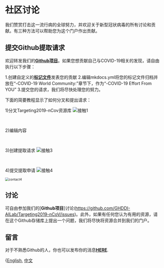 # 社区讨论


我们赞赏打击这一流行病的全球努力，并欢迎关于新型冠状病毒的所有讨论和贡献。有三种方法可以帮助您为这个门户作出贡献。




## 提交Github提取请求


欢迎转发我们的[**Github项目**](https://github.com/GHDDI-AILab/Targeting2019-nCoV/)。如果您想贡献自己与COVID-19相关的发现，请自由执行以下步骤：


1.创建自定义的[**标记文件**](https://guides.github.com/features/mastering-markdown/)发表您的贡献
2.编辑mkdocs.yml将您的标记文件归档并放在“-COVID-19 World Community:”章节下，作为“-COVID-19 Effort From YOU”
3.提交您的请求，我们将尽快处理您的努力。


下面的简要教程显示了如何分叉和提出请求：


1)分叉Targeting2019-nCov资源库
![接触1](http://ghddiai.oss-cn-zhangjiakou.aliyuncs.com/file/contact1.png)


<br>


2)编辑内容


<br>


3)创建提取请求
![接触3](http://ghddiai.oss-cn-zhangjiakou.aliyuncs.com/file/contact2.png)


<br>


4)提交提取申请
![接触4](http://ghddiai.oss-cn-zhangjiakou.aliyuncs.com/file/contact3.png)


<img src="http://ghddiai.oss-cn-zhangjiakou.aliyuncs.com/file/contact4.png" alt="contact4" style="zoom:73%;" />


<br>






## 讨论


可自由参加我们的[**Github项目**]讨论(https://github.com/GHDDI-AILab/Targeting2019-nCoV/issues)。此外，如果有任何您认为有用的资源，请在这个Github存储库上提出一个问题，我们将尽快将资源合并到我们的门户。


## 留言


对于不熟悉Github的人，你也可以发布你的消息[**HERE**](http://ghddionlineform.mikecrm.com/A2r95sT).


<script charset="UTF-8" defer>(function(h){function n(a){return null===a?null:a.scrollHeight>a.clientHeight?a:n(a.parentNode)}function t(b){if(b.data){var f=JSON.parse(b.data);!f.height||p||q||(d.style.height=+f.height+"px");if(f.getter){b={};var f=[].concat(f.getter),k,h=f.length,m,c,g,e;for(k=0;k<h;k++){m=k;c=f[k]||{};c.n&&(m=c.n);g=null;try{switch(c.t){case "window":e=window;break;case "scrollParent":e=n(a)||window;break;default:e=a}if(c.e)if("rect"===c.v){g={};var l=e.getBoundingClientRect();g={top:l.top,left:l.left,width:l.width,height:l.height}}else g=e[c.v].apply(e,[].concat(c.e))||!0;else c.s?(e[c.v]=c.s,g=!0):g=e[c.v]||!1}catch(u){}b[m]=g}b.innerState=!p&&!q;a.contentWindow.postMessage(JSON.stringify({queryRes:b}),"*")}}}for(var r=h.document,b=r.documentElement;b.childNodes.length&&1==b.lastChild.nodeType;)b=b.lastChild;var d=b.parentNode,a=r.createElement("iframe");d.style.overflowY="auto";d.style.overflowX="hidden";var p=d.style.height&&"auto"!==d.style.height,q="absolute"===d.style.position||window.getComputedStyle&&"absolute"===window.getComputedStyle(d,null).getPropertyValue("position")||d.currentStyle&&"absolute"===d.currentStyle.position;h.addEventListener&&h.addEventListener("message",t,!1);a.src="http://ghddionlineform.mikecrm.com/A2r95sT";a.id="mkinA2r95sT";a.onload=function(){a.contentWindow.postMessage(JSON.stringify({cif:1}),"*")};a.frameBorder=0;a.scrolling="no";a.style.display="block";a.style.minWidth="100%";a.style.width="100px";a.style.height="100%";a.style.border="none";a.style.overflow="auto";d.insertBefore(a,b)})(window);</script>






{[English](https://ghddi-ailab.github.io/Targeting2019-nCoV/contact_us/), [中文](https://ghddi-ailab.github.io/Targeting2019-nCoV/CN_contact_us/)
